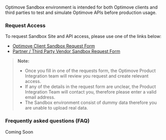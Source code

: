 
Optimove Sandbox environment is intended for both Optimove clients and third parties to test and simulate Optimove APIs before production usage.

### Request Access
To request Sandbox Site and API access, please use one of the links below: 

 - [Optimove Client Sandbox Request Form](https://docs.google.com/forms/d/e/1FAIpQLSfxxeRobRoooDUdPfhirSbrGf7U446_-VMrFcQRVzDm1doB9w/viewform)
 - [Partner / Third Party Vendor Sandbox Request Form](https://docs.google.com/forms/d/e/1FAIpQLScTE2jIosiT3M7mYBlFDfaO_7XK_DyUOuJP-KHOXGobIZj9Pg/viewform)

>**Note:**
>  - Once you fill in one of the requests form, the Optimove Product Integration team will review you request and create relevant access.
>  - If any of the details in the request form are unclear, the Product Integration Team will contact you, therefore please enter a valid email address.
>  - The Sandbox environment consist of dummy data therefore you are unable to upload real data.

### Frequently asked questions (FAQ)
Coming Soon
